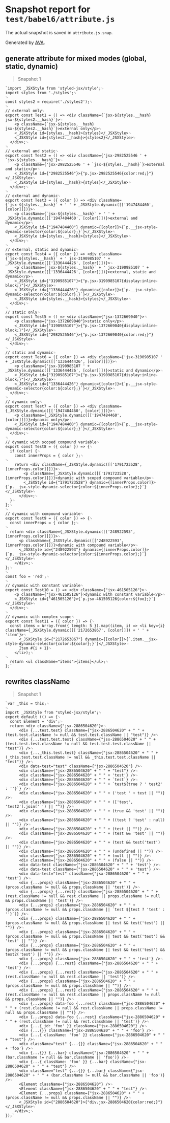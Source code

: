 # Snapshot report for `test/babel6/attribute.js`

The actual snapshot is saved in `attribute.js.snap`.

Generated by [AVA](https://ava.li).

## generate attribute for mixed modes (global, static, dynamic)

> Snapshot 1

    `import _JSXStyle from 'styled-jsx/style';␊
    import styles from './styles';␊
    ␊
    const styles2 = require('./styles2');␊
    ␊
    // external only␊
    export const Test1 = () => <div className={`jsx-${styles.__hash} jsx-${styles2.__hash}`}>␊
        <p className={`jsx-${styles.__hash} jsx-${styles2.__hash}`}>external only</p>␊
        <_JSXStyle id={styles.__hash}>{styles}</_JSXStyle>␊
        <_JSXStyle id={styles2.__hash}>{styles2}</_JSXStyle>␊
      </div>;␊
    ␊
    // external and static␊
    export const Test2 = () => <div className={'jsx-2982525546 ' + `jsx-${styles.__hash}`}>␊
        <p className={'jsx-2982525546 ' + `jsx-${styles.__hash}`}>external and static</p>␊
        <_JSXStyle id={"2982525546"}>{"p.jsx-2982525546{color:red;}"}</_JSXStyle>␊
        <_JSXStyle id={styles.__hash}>{styles}</_JSXStyle>␊
      </div>;␊
    ␊
    // external and dynamic␊
    export const Test3 = ({ color }) => <div className={`jsx-${styles.__hash}` + ' ' + _JSXStyle.dynamic([['1947484460', [color]]])}>␊
        <p className={`jsx-${styles.__hash}` + ' ' + _JSXStyle.dynamic([['1947484460', [color]]])}>external and dynamic</p>␊
        <_JSXStyle id={"1947484460"} dynamic={[color]}>{`p.__jsx-style-dynamic-selector{color:${color};}`}</_JSXStyle>␊
        <_JSXStyle id={styles.__hash}>{styles}</_JSXStyle>␊
      </div>;␊
    ␊
    // external, static and dynamic␊
    export const Test4 = ({ color }) => <div className={`jsx-${styles.__hash}` + ' jsx-3190985107 ' + _JSXStyle.dynamic([['1336444426', [color]]])}>␊
        <p className={`jsx-${styles.__hash}` + ' jsx-3190985107 ' + _JSXStyle.dynamic([['1336444426', [color]]])}>external, static and dynamic</p>␊
        <_JSXStyle id={"3190985107"}>{"p.jsx-3190985107{display:inline-block;}"}</_JSXStyle>␊
        <_JSXStyle id={"1336444426"} dynamic={[color]}>{`p.__jsx-style-dynamic-selector{color:${color};}`}</_JSXStyle>␊
        <_JSXStyle id={styles.__hash}>{styles}</_JSXStyle>␊
      </div>;␊
    ␊
    // static only␊
    export const Test5 = () => <div className={"jsx-1372669040"}>␊
        <p className={"jsx-1372669040"}>static only</p>␊
        <_JSXStyle id={"3190985107"}>{"p.jsx-1372669040{display:inline-block;}"}</_JSXStyle>␊
        <_JSXStyle id={"2982525546"}>{"p.jsx-1372669040{color:red;}"}</_JSXStyle>␊
      </div>;␊
    ␊
    // static and dynamic␊
    export const Test6 = ({ color }) => <div className={'jsx-3190985107 ' + _JSXStyle.dynamic([['1336444426', [color]]])}>␊
        <p className={'jsx-3190985107 ' + _JSXStyle.dynamic([['1336444426', [color]]])}>static and dynamic</p>␊
        <_JSXStyle id={"3190985107"}>{"p.jsx-3190985107{display:inline-block;}"}</_JSXStyle>␊
        <_JSXStyle id={"1336444426"} dynamic={[color]}>{`p.__jsx-style-dynamic-selector{color:${color};}`}</_JSXStyle>␊
      </div>;␊
    ␊
    // dynamic only␊
    export const Test7 = ({ color }) => <div className={_JSXStyle.dynamic([['1947484460', [color]]])}>␊
        <p className={_JSXStyle.dynamic([['1947484460', [color]]])}>dynamic only</p>␊
        <_JSXStyle id={"1947484460"} dynamic={[color]}>{`p.__jsx-style-dynamic-selector{color:${color};}`}</_JSXStyle>␊
      </div>;␊
    ␊
    // dynamic with scoped compound variable␊
    export const Test8 = ({ color }) => {␊
      if (color) {␊
        const innerProps = { color };␊
    ␊
        return <div className={_JSXStyle.dynamic([['1791723528', [innerProps.color]]])}>␊
            <p className={_JSXStyle.dynamic([['1791723528', [innerProps.color]]])}>dynamic with scoped compound variable</p>␊
            <_JSXStyle id={"1791723528"} dynamic={[innerProps.color]}>{`p.__jsx-style-dynamic-selector{color:${innerProps.color};}`}</_JSXStyle>␊
          </div>;␊
      }␊
    };␊
    ␊
    // dynamic with compound variable␊
    export const Test9 = ({ color }) => {␊
      const innerProps = { color };␊
    ␊
      return <div className={_JSXStyle.dynamic([['248922593', [innerProps.color]]])}>␊
          <p className={_JSXStyle.dynamic([['248922593', [innerProps.color]]])}>dynamic with compound variable</p>␊
          <_JSXStyle id={"248922593"} dynamic={[innerProps.color]}>{`p.__jsx-style-dynamic-selector{color:${innerProps.color};}`}</_JSXStyle>␊
        </div>;␊
    };␊
    ␊
    const foo = 'red';␊
    ␊
    // dynamic with constant variable␊
    export const Test10 = () => <div className={"jsx-461505126"}>␊
        <p className={"jsx-461505126"}>dynamic with constant variable</p>␊
        <_JSXStyle id={"461505126"}>{`p.jsx-461505126{color:${foo};}`}</_JSXStyle>␊
      </div>;␊
    ␊
    // dynamic with complex scope␊
    export const Test11 = ({ color }) => {␊
      const items = Array.from({ length: 5 }).map((item, i) => <li key={i} className={_JSXStyle.dynamic([['2172653867', [color]]]) + ' ' + 'item'}>␊
          <_JSXStyle id={"2172653867"} dynamic={[color]}>{`.item.__jsx-style-dynamic-selector{color:${color};}`}</_JSXStyle>␊
          Item #{i + 1}␊
        </li>);␊
    ␊
      return <ul className="items">{items}</ul>;␊
    };`

## rewrites className

> Snapshot 1

    `var _this = this;␊
    ␊
    import _JSXStyle from "styled-jsx/style";␊
    export default (() => {␊
      const Element = 'div';␊
      return <div className={"jsx-2886504620"}>␊
          <div {...test.test} className={"jsx-2886504620" + " " + (test.test.className != null && test.test.className || "test")} />␊
          <div {...test.test.test} className={"jsx-2886504620" + " " + (test.test.test.className != null && test.test.test.className || "test")} />␊
          <div {..._this.test.test} className={"jsx-2886504620" + " " + (_this.test.test.className != null && _this.test.test.className || "test")} />␊
          <div data-test="test" className={"jsx-2886504620"} />␊
          <div className={"jsx-2886504620" + " " + "test"} />␊
          <div className={"jsx-2886504620" + " " + 'test'} />␊
          <div className={"jsx-2886504620" + " " + `test`} />␊
          <div className={"jsx-2886504620" + " " + `test${true ? ' test2' : ''}`} />␊
          <div className={"jsx-2886504620" + " " + ('test ' + test || "")} />␊
          <div className={"jsx-2886504620" + " " + (['test', 'test2'].join(' ') || "")} />␊
          <div className={"jsx-2886504620" + " " + (true && 'test' || "")} />␊
          <div className={"jsx-2886504620" + " " + ((test ? 'test' : null) || "")} />␊
          <div className={"jsx-2886504620" + " " + (test || "")} />␊
          <div className={"jsx-2886504620" + " " + (test && 'test' || "")} />␊
          <div className={"jsx-2886504620" + " " + (test && test('test') || "")} />␊
          <div className={"jsx-2886504620" + " " + (undefined || "")} />␊
          <div className={"jsx-2886504620" + " " + (null || "")} />␊
          <div className={"jsx-2886504620" + " " + (false || "")} />␊
          <div data-test className={"jsx-2886504620" + " " + 'test'} />␊
          <div data-test className={"jsx-2886504620" + " " + 'test'} />␊
          <div data-test="test" className={"jsx-2886504620" + " " + 'test'} />␊
          <div {...props} className={"jsx-2886504620" + " " + (props.className != null && props.className || 'test')} />␊
          <div {...props} {...rest} className={"jsx-2886504620" + " " + (rest.className != null && rest.className || props.className != null && props.className || 'test')} />␊
          <div {...props} className={"jsx-2886504620" + " " + (props.className != null && props.className || `test ${test ? 'test' : ''}`)} />␊
          <div {...props} className={"jsx-2886504620" + " " + (props.className != null && props.className || test && test('test') || "")} />␊
          <div {...props} className={"jsx-2886504620" + " " + (props.className != null && props.className || test && test('test') && 'test' || "")} />␊
          <div {...props} className={"jsx-2886504620" + " " + (props.className != null && props.className || test && test('test') && test2('test') || "")} />␊
          <div {...props} className={"jsx-2886504620" + " " + 'test'} />␊
          <div {...props} {...rest} className={"jsx-2886504620" + " " + 'test'} />␊
          <div {...props} {...rest} className={"jsx-2886504620" + " " + (rest.className != null && rest.className || 'test')} />␊
          <div {...props} className={"jsx-2886504620" + " " + (props.className != null && props.className || "")} />␊
          <div {...props} {...rest} className={"jsx-2886504620" + " " + (rest.className != null && rest.className || props.className != null && props.className || "")} />␊
          <div {...props} data-foo {...rest} className={"jsx-2886504620" + " " + (rest.className != null && rest.className || props.className != null && props.className || "")} />␊
          <div {...props} data-foo {...rest} className={"jsx-2886504620" + " " + (rest.className != null && rest.className || 'test')} />␊
          <div {...{ id: 'foo' }} className={"jsx-2886504620"} />␊
          <div {...{}} className={"jsx-2886504620" + " " + 'foo'} />␊
          <div {...{ className: 'foo' }} className={"jsx-2886504620" + " " + "test"} />␊
          <div className="test" {...{}} className={"jsx-2886504620" + " " + 'foo'} />␊
          <div {...{}} {...bar} className={"jsx-2886504620" + " " + (bar.className != null && bar.className || 'foo')} />␊
          <div {...{ className: 'foo' }} {...bar} className={"jsx-2886504620" + " " + "test"} />␊
          <div className="test" {...{}} {...bar} className={"jsx-2886504620" + " " + (bar.className != null && bar.className || 'foo')} />␊
          <Element className={"jsx-2886504620"} />␊
          <Element className={"jsx-2886504620" + " " + "test"} />␊
          <Element {...props} className={"jsx-2886504620" + " " + (props.className != null && props.className || "")} />␊
          <_JSXStyle id={"2886504620"}>{"div.jsx-2886504620{color:red;}"}</_JSXStyle>␊
        </div>;␊
    });`

